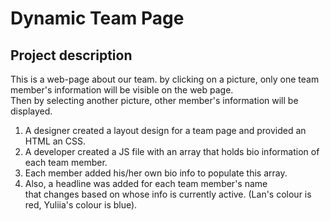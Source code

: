 # Dynamic Team Page  

## Project description  

This is a web-page about our team. 
by clicking on a picture, only one team member's information will be visible on the web page.  
Then by selecting another picture, other member's information will be displayed.

1. A designer created a layout design for a team page and provided an HTML an CSS.
2. A developer created a JS file with an array that holds bio information of each team member.  
3. Each member added his/her own bio info to populate this array.
4. Also, a headline was added for each team member's name  
   that changes based on whose info is currently active. (Lan's colour is red, Yuliia's colour is blue).  
 

